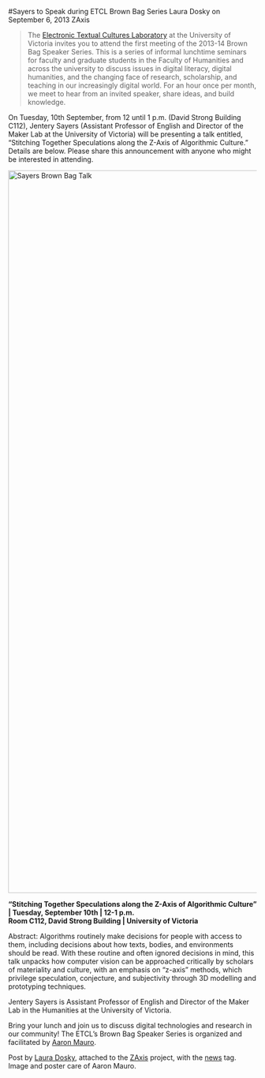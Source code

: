 #Sayers to Speak during ETCL Brown Bag Series
Laura Dosky on September 6, 2013   ZAxis

>The <a title="learn more" href="http://etcl.uvic.ca/" target="_blank">Electronic Textual Cultures Laboratory</a> at the University of Victoria invites you to attend the first meeting of the 2013-14 Brown Bag Speaker Series. This is a series of informal lunchtime seminars for faculty and graduate students in the Faculty of Humanities and across the university to discuss issues in digital literacy, digital humanities, and the changing face of research, scholarship, and teaching in our increasingly digital world. For an hour once per month, we meet to hear from an invited speaker, share ideas, and build knowledge.</p>
<p>On Tuesday, 10th September, from 12 until 1 p.m. (David Strong Building C112), Jentery Sayers (Assistant Professor of English and Director of the Maker Lab at the University of Victoria) will be presenting a talk entitled, &#8220;Stitching Together Speculations along the Z-Axis of Algorithmic Culture.&#8221; Details are below. Please share this announcement with anyone who might be interested in attending.</p>
<p><a href="http://maker.uvic.ca/wp-content/uploads/2013/09/sayersBrownBag.jpg"><img class="alignnone  wp-image-3496" alt="Sayers Brown Bag Talk" src="http://maker.uvic.ca/wp-content/uploads/2013/09/sayersBrownBag.jpg" width="1140" height="1465" /></a></p>
<p><strong>&#8220;Stitching Together Speculations along the Z-Axis of Algorithmic Culture&#8221; | Tuesday, September 10th | 12-1 p.m.</strong><br />
<strong> Room C112, David Strong Building | University of Victoria</strong></p>
<p>Abstract: Algorithms routinely make decisions for people with access to them, including decisions about how texts, bodies, and environments should be read. With these routine and often ignored decisions in mind, this talk unpacks how computer vision can be approached critically by scholars of materiality and culture, with an emphasis on &#8220;z-axis&#8221; methods, which privilege speculation, conjecture, and subjectivity through 3D modelling and prototyping techniques.</p>
<p>Jentery Sayers is Assistant Professor of English and Director of the Maker Lab in the Humanities at the University of Victoria.</p>
<p>Bring your lunch and join us to discuss digital technologies and research in our community! The ETCL&#8217;s Brown Bag Speaker Series is organized and facilitated by <a title="learn more" href="http://www.aaronmauro.com/" target="_blank">Aaron Mauro</a>.</p>
<p>Post by <a title="learn more" href="http://maker.uvic.ca/author/laura">Laura Dosky</a>, attached to the <a title="learn more" href="http://maker.uvic.ca/category/zaxis/">ZAxis</a> project, with the <a title="learn more" href="http://maker.uvic.ca/tag/news/">news</a> tag. Image and poster care of Aaron Mauro.</p>
